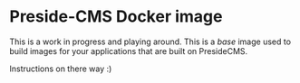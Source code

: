 # Preside-CMS Docker image

This is a work in progress and playing around. This is a _base_ image
used to build images for your applications that are built on PresideCMS.

Instructions on there way :)